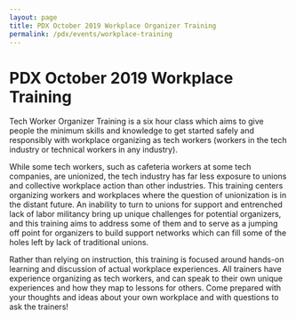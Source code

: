 ```yaml
---
layout: page
title: PDX October 2019 Workplace Organizer Training
permalink: /pdx/events/workplace-training
---
```


# PDX October 2019 Workplace Training

Tech Worker Organizer Training is a six hour class which aims to give people the minimum skills and knowledge to get started safely and responsibly with workplace organizing as tech workers (workers in the tech industry or technical workers in any industry).

While some tech workers, such as cafeteria workers at some tech companies, are unionized, the tech industry has far less exposure to unions and collective workplace action than other industries. This training centers organizing workers and workplaces where the question of unionization is in the distant future. An inability to turn to unions for support and entrenched lack of labor militancy bring up unique challenges for potential organizers, and this training aims to address some of them and to serve as a jumping off point for organizers to build support networks which can fill some of the holes left by lack of traditional unions.

Rather than relying on instruction, this training is focused around hands-on learning and discussion of actual workplace experiences. All trainers have experience organizing as tech workers, and can speak to their own unique experiences and how they map to lessons for others. Come prepared with your thoughts and ideas about your own workplace and with questions to ask the trainers!
